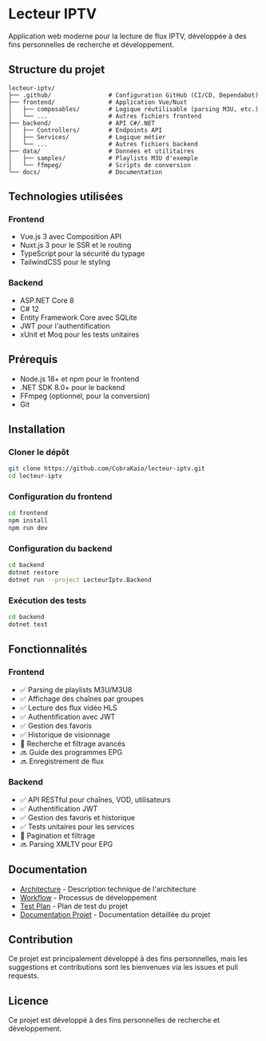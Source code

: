 # Lecteur IPTV

Application web moderne pour la lecture de flux IPTV, développée à des fins personnelles de recherche et développement.

## Structure du projet

```
lecteur-iptv/
├── .github/                # Configuration GitHub (CI/CD, Dependabot)
├── frontend/               # Application Vue/Nuxt
│   ├── composables/        # Logique réutilisable (parsing M3U, etc.)
│   └── ...                 # Autres fichiers frontend
├── backend/                # API C#/.NET
│   ├── Controllers/        # Endpoints API
│   ├── Services/           # Logique métier
│   └── ...                 # Autres fichiers backend
├── data/                   # Données et utilitaires
│   ├── samples/            # Playlists M3U d'exemple
│   └── ffmpeg/             # Scripts de conversion
└── docs/                   # Documentation
```

## Technologies utilisées

### Frontend
- Vue.js 3 avec Composition API
- Nuxt.js 3 pour le SSR et le routing
- TypeScript pour la sécurité du typage
- TailwindCSS pour le styling

### Backend
- ASP.NET Core 8
- C# 12
- Entity Framework Core avec SQLite
- JWT pour l'authentification
- xUnit et Moq pour les tests unitaires

## Prérequis

- Node.js 18+ et npm pour le frontend
- .NET SDK 8.0+ pour le backend
- FFmpeg (optionnel, pour la conversion)
- Git

## Installation

### Cloner le dépôt

```bash
git clone https://github.com/CobraKaio/lecteur-iptv.git
cd lecteur-iptv
```

### Configuration du frontend

```bash
cd frontend
npm install
npm run dev
```

### Configuration du backend

```bash
cd backend
dotnet restore
dotnet run --project LecteurIptv.Backend
```

### Exécution des tests

```bash
cd backend
dotnet test
```

## Fonctionnalités

### Frontend
- ✅ Parsing de playlists M3U/M3U8
- ✅ Affichage des chaînes par groupes
- ✅ Lecture des flux vidéo HLS
- ✅ Authentification avec JWT
- ✅ Gestion des favoris
- ✅ Historique de visionnage
- 🔄 Recherche et filtrage avancés
- 🔜 Guide des programmes EPG
- 🔜 Enregistrement de flux

### Backend
- ✅ API RESTful pour chaînes, VOD, utilisateurs
- ✅ Authentification JWT
- ✅ Gestion des favoris et historique
- ✅ Tests unitaires pour les services
- 🔄 Pagination et filtrage
- 🔜 Parsing XMLTV pour EPG

## Documentation

- [Architecture](docs/ARCHITECTURE.md) - Description technique de l'architecture
- [Workflow](docs/WORKFLOW.md) - Processus de développement
- [Test Plan](docs/test-plan.md) - Plan de test du projet
- [Documentation Projet](documentation-projet.md) - Documentation détaillée du projet

## Contribution

Ce projet est principalement développé à des fins personnelles, mais les suggestions et contributions sont les bienvenues via les issues et pull requests.

## Licence

Ce projet est développé à des fins personnelles de recherche et développement.
